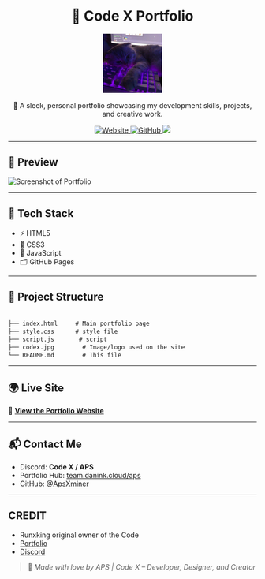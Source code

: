 <h1 align="center">🚀 Code X Portfolio</h1>

<p align="center">
  <img src="codex.jpg" width="120" alt="Logo"/>
</p>

<p align="center">
  💼 A sleek, personal portfolio showcasing my development skills, projects, and creative work.
</p>

<p align="center">
  <a href="https://apsxminer.github.io/Portfolio/" target="_blank">
    <img alt="Website" src="https://img.shields.io/badge/Visit%20Portfolio-Online-success?style=for-the-badge&logo=githubpages&logoColor=white" />
  </a>
  <a href="https://github.com/ApsXminer" target="_blank">
    <img alt="GitHub" src="https://img.shields.io/badge/@ApsXminer-Follow--me-181717?style=for-the-badge&logo=github" />
  </a>
  <a href="https://discord.gg/3xzPkYHd9U" target="_blank"><img src="https://img.shields.io/discord/1361584465645928549?label=Join%20CodeX%20Community&logo=discord&style=for-the-badge"></a>
</p>

---

## 📸 Preview

![Screenshot of Portfolio](preview.jpg)

---

## 🧰 Tech Stack

- ⚡ HTML5
- 🎨 CSS3
- 🧠 JavaScript
- 🗂️ GitHub Pages

---

## 📁 Project Structure

```

├── index.html     # Main portfolio page
├── style.css      # style file
├── script.js       # script
├── codex.jpg        # Image/logo used on the site
└── README.md        # This file

```

---

## 🌍 Live Site

🔗 **[View the Portfolio Website](https://apsxminer.github.io/Portfolio/)**

---

## 📬 Contact Me

- Discord: **Code X / APS**
- Portfolio Hub: [team.danink.cloud/aps](https://team.danink.cloud/aps)
- GitHub: [@ApsXminer](https://github.com/ApsXminer)

---

## CREDIT
- Runxking original owner of the Code
- [Portfolio](https://runxking.netlify.app/)
- [Discord](https://discord.com/users/767979794411028491)


> 💖 *Made with love by APS | Code X – Developer, Designer, and Creator*

